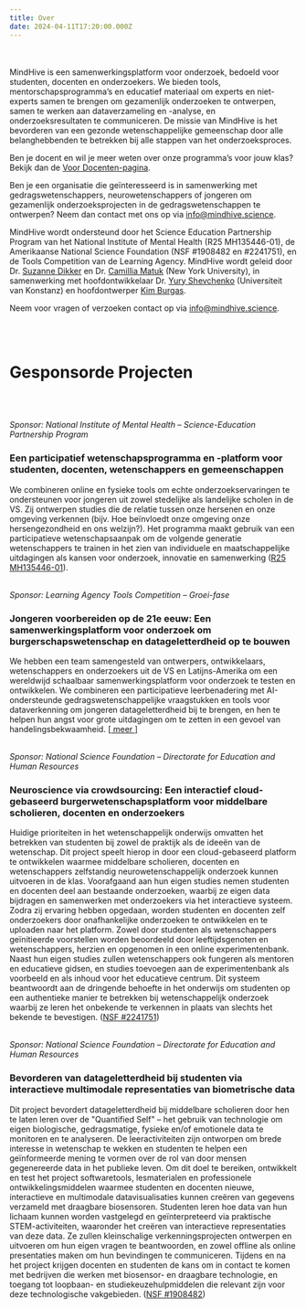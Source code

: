 ```yaml
---
title: Over
date: 2024-04-11T17:20:00.000Z
---
```

<br>
<br>
MindHive is een samenwerkingsplatform voor onderzoek, bedoeld voor studenten, docenten en onderzoekers. We bieden tools, mentorschapsprogramma’s en educatief materiaal om experts en niet-experts samen te brengen om gezamenlijk onderzoeken te ontwerpen, samen te werken aan dataverzameling en -analyse, en onderzoeksresultaten te communiceren. De missie van MindHive is het bevorderen van een gezonde wetenschappelijke gemeenschap door alle belanghebbenden te betrekken bij alle stappen van het onderzoeksproces.

Ben je docent en wil je meer weten over onze programma’s voor jouw klas? Bekijk dan de <a href="/teachers">Voor Docenten-pagina</a>.

Ben je een organisatie die geïnteresseerd is in samenwerking met gedragswetenschappers, neurowetenschappers of jongeren om gezamenlijk onderzoeksprojecten in de gedragswetenschappen te ontwerpen? Neem dan contact met ons op via [info@mindhive.science](mailto:info@mindhive.science).

MindHive wordt ondersteund door het Science Education Partnership Program van het National Institute of Mental Health (R25 MH135446-01), de Amerikaanse National Science Foundation (NSF #1908482 en #2241751), en de Tools Competition van de Learning Agency. MindHive wordt geleid door Dr. <a target="_blank" href="https://www.suzannedikker.net/">Suzanne Dikker</a> en Dr. <a target="_blank" href="https://steinhardt.nyu.edu/people/camillia-matuk">Camillia Matuk</a> (New York University), in samenwerking met hoofdontwikkelaar Dr. <a target="_blank" href="https://iscience.uni-konstanz.de/team/yury-shevchenko/">Yury Shevchenko</a> (Universiteit van Konstanz) en hoofdontwerper <a target="_blank" href="https://www.linkedin.com/in/kimburgas">Kim Burgas</a>.

Neem voor vragen of verzoeken contact op via [info@mindhive.science](mailto:info@mindhive.science).

<br>
<br>

# Gesponsorde Projecten
<br>
<br>

*Sponsor: National Institute of Mental Health – Science-Education Partnership Program*<br>
### **Een participatief wetenschapsprogramma en -platform voor studenten, docenten, wetenschappers en gemeenschappen**
We combineren online en fysieke tools om echte onderzoekservaringen te ondersteunen voor jongeren uit zowel stedelijke als landelijke scholen in de VS. Zij ontwerpen studies die de relatie tussen onze hersenen en onze omgeving verkennen (bijv. Hoe beïnvloedt onze omgeving onze hersengezondheid en ons welzijn?). Het programma maakt gebruik van een participatieve wetenschapsaanpak om de volgende generatie wetenschappers te trainen in het zien van individuele en maatschappelijke uitdagingen als kansen voor onderzoek, innovatie en samenwerking (<a target="_blank" href="https://reporter.nih.gov/search/SN29ZULFFUSU5OR1aFTQiw/project-details/10665300">R25 MH135446-01</a>).
<br>
<br>

*Sponsor: Learning Agency Tools Competition – Groei-fase*  
### **Jongeren voorbereiden op de 21e eeuw: Een samenwerkingsplatform voor onderzoek om burgerschapswetenschap en datageletterdheid op te bouwen**
We hebben een team samengesteld van ontwerpers, ontwikkelaars, wetenschappers en onderzoekers uit de VS en Latijns-Amerika om een wereldwijd schaalbaar samenwerkingsplatform voor onderzoek te testen en ontwikkelen. We combineren een participatieve leerbenadering met AI-ondersteunde gedragswetenschappelijke vraagstukken en tools voor dataverkenning om jongeren datageletterdheid bij te brengen, en hen te helpen hun angst voor grote uitdagingen om te zetten in een gevoel van handelingsbekwaamheid. [<a target="_blank" href="https://tools-competition.org/winner/mindhive/"> meer </a>]
<br>
<br>

*Sponsor: National Science Foundation – Directorate for Education and Human Resources*  
### **Neuroscience via crowdsourcing: Een interactief cloud-gebaseerd burgerwetenschapsplatform voor middelbare scholieren, docenten en onderzoekers**
Huidige prioriteiten in het wetenschappelijk onderwijs omvatten het betrekken van studenten bij zowel de praktijk als de ideeën van de wetenschap. Dit project speelt hierop in door een cloud-gebaseerd platform te ontwikkelen waarmee middelbare scholieren, docenten en wetenschappers zelfstandig neurowetenschappelijk onderzoek kunnen uitvoeren in de klas. Voorafgaand aan hun eigen studies nemen studenten en docenten deel aan bestaande onderzoeken, waarbij ze eigen data bijdragen en samenwerken met onderzoekers via het interactieve systeem. Zodra zij ervaring hebben opgedaan, worden studenten en docenten zelf onderzoekers door onafhankelijke onderzoeken te ontwikkelen en te uploaden naar het platform. Zowel door studenten als wetenschappers geïnitieerde voorstellen worden beoordeeld door leeftijdsgenoten en wetenschappers, herzien en opgenomen in een online experimentenbank. Naast hun eigen studies zullen wetenschappers ook fungeren als mentoren en educatieve gidsen, en studies toevoegen aan de experimentenbank als voorbeeld en als inhoud voor het educatieve centrum. Dit systeem beantwoordt aan de dringende behoefte in het onderwijs om studenten op een authentieke manier te betrekken bij wetenschappelijk onderzoek waarbij ze leren het onbekende te verkennen in plaats van slechts het bekende te bevestigen. (<a target="_blank" href="https://www.nsf.gov/awardsearch/showAward?AWD_ID=1908482&HistoricalAwards=false">NSF #2241751</a>)
<br>
<br>

*Sponsor: National Science Foundation – Directorate for Education and Human Resources*  
### **Bevorderen van datageletterdheid bij studenten via interactieve multimodale representaties van biometrische data**
Dit project bevordert datageletterdheid bij middelbare scholieren door hen te laten leren over de "Quantified Self" – het gebruik van technologie om eigen biologische, gedragsmatige, fysieke en/of emotionele data te monitoren en te analyseren. De leeractiviteiten zijn ontworpen om brede interesse in wetenschap te wekken en studenten te helpen een geïnformeerde mening te vormen over de rol van door mensen gegenereerde data in het publieke leven. Om dit doel te bereiken, ontwikkelt en test het project softwaretools, lesmaterialen en professionele ontwikkelingsmiddelen waarmee studenten en docenten nieuwe, interactieve en multimodale datavisualisaties kunnen creëren van gegevens verzameld met draagbare biosensoren. Studenten leren hoe data van hun lichaam kunnen worden vastgelegd en geïnterpreteerd via praktische STEM-activiteiten, waaronder het creëren van interactieve representaties van deze data. Ze zullen kleinschalige verkenningsprojecten ontwerpen en uitvoeren om hun eigen vragen te beantwoorden, en zowel offline als online presentaties maken om hun bevindingen te communiceren. Tijdens en na het project krijgen docenten en studenten de kans om in contact te komen met bedrijven die werken met biosensor- en draagbare technologie, en toegang tot loopbaan- en studiekeuzehulpmiddelen die relevant zijn voor deze technologische vakgebieden. (<a target="_blank" href="https://www.nsf.gov/awardsearch/showAward?AWD_ID=2241751&HistoricalAwards=false">NSF #1908482</a>)
<br>
<br>
